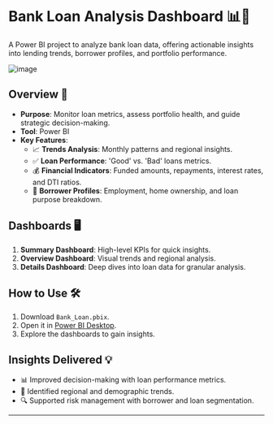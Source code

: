 # **Bank Loan Analysis Dashboard** 📊💼

A Power BI project to analyze bank loan data, offering actionable insights into lending trends, borrower profiles, and portfolio performance.

![image](https://github.com/user-attachments/assets/bc918fa2-4a58-4f7a-884a-05b751b4f7bf)


## **Overview** 📝
- **Purpose**: Monitor loan metrics, assess portfolio health, and guide strategic decision-making.
- **Tool**: Power BI  
- **Key Features**:
  - 📈 **Trends Analysis**: Monthly patterns and regional insights.  
  - ✅ **Loan Performance**: 'Good' vs. 'Bad' loans metrics.  
  - 💰 **Financial Indicators**: Funded amounts, repayments, interest rates, and DTI ratios.  
  - 👥 **Borrower Profiles**: Employment, home ownership, and loan purpose breakdown.

## **Dashboards** 🖥️
1. **Summary Dashboard**: High-level KPIs for quick insights.  
2. **Overview Dashboard**: Visual trends and regional analysis.  
3. **Details Dashboard**: Deep dives into loan data for granular analysis.  

## **How to Use** 🛠️
1. Download `Bank_Loan.pbix`.  
2. Open it in [Power BI Desktop](https://powerbi.microsoft.com/desktop/).  
3. Explore the dashboards to gain insights.

## **Insights Delivered** 💡
- 📊 Improved decision-making with loan performance metrics.  
- 📍 Identified regional and demographic trends.  
- 🔍 Supported risk management with borrower and loan segmentation.  

---
